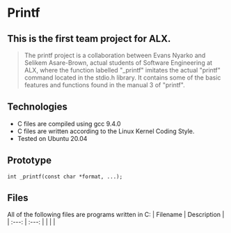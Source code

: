 # Printf
## This is the first team project for ALX. 
> The printf project is a collaboration between Evans Nyarko and Selikem Asare-Brown, actual students of Software Engineering at ALX, where the function labelled "_printf" imitates the actual "printf" command located in the stdio.h library. It contains some of the basic features and functions found in the manual 3 of "printf".
## Technologies
- C files are compiled using gcc 9.4.0
- C files are written according to the Linux Kernel Coding Style.
- Tested on Ubuntu 20.04
## Prototype
`int _printf(const char *format, ...);`
## Files
All of the following files are programs written in C:
| Filename | Description |
| :---: |  :---: |
|   |  |
